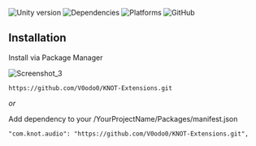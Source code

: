 ![Unity version](https://img.shields.io/badge/Unity-2020.3%2B-blue)
![Dependencies](https://img.shields.io/badge/dependencies-none-green)
![Platforms](https://img.shields.io/badge/platforms-all-blue)
![GitHub](https://img.shields.io/github/license/V0odo0/KNOT-Extensions?label=license)

## Installation

Install via Package Manager

![Screenshot_3](https://user-images.githubusercontent.com/10213769/162617479-51c3d2d5-8573-44a2-bc56-8c68d09183f1.png)

```
https://github.com/V0odo0/KNOT-Extensions.git
```

*or*

Add dependency to your /YourProjectName/Packages/manifest.json

```
"com.knot.audio": "https://github.com/V0odo0/KNOT-Extensions.git",
```

